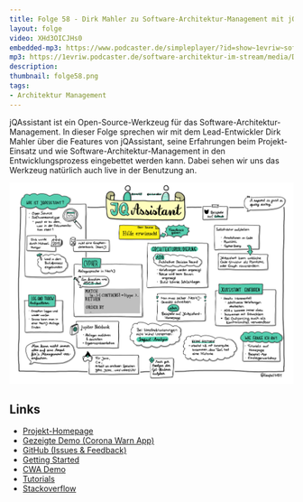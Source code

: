 ```yaml
---
title: Folge 58 - Dirk Mahler zu Software-Architektur-Management mit jQAssistant
layout: folge
video: XHd3OICJHs0
embedded-mp3: https://www.podcaster.de/simpleplayer/?id=show~1evriw~software-architektur-im-stream~pod-f464b75a667f473e4694143ab1&v=1620403958
mp3: https://1evriw.podcaster.de/software-architektur-im-stream/media/DirkMahler.mp3
description: 
thumbnail: folge58.png
tags:
- Architektur Management
---
```


jQAssistant ist ein Open-Source-Werkzeug für das
Software-Architektur-Management. In dieser Folge sprechen wir mit dem
Lead-Entwickler Dirk Mahler über die Features von jQAssistant, seine
Erfahrungen beim Projekt-Einsatz und wie
Software-Architektur-Management in den Entwicklungsprozess eingebettet
werden kann. Dabei sehen wir uns das Werkzeug natürlich auch live in
der Benutzung an.

![Sketchnotes](/sketchnotes/folge58.jpg)

## Links

* [Projekt-Homepage](https://jqassistant.org)
* [Gezeigte Demo (Corona Warn App)](https://github.com/jqassistant-demo/cwa-server)
* [GitHub (Issues & Feedback)](https://github.com/jqassistant/jqassistant)
* [Getting Started](https://jqassistant.org/get-started/)
* [CWA Demo](https://github.com/jqassistant-demo/cwa-server)
* [Tutorials](https://101.jqassistant.org/startpage/)
* [Stackoverflow](https://stackoverflow.com/questions/tagged/jqassistant)
